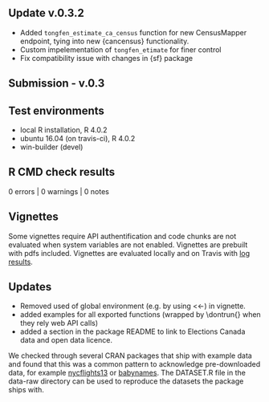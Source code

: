 ## Update v.0.3.2

- Added `tongfen_estimate_ca_census` function for new CensusMapper endpoint, tying into new {cancensus} functionality.
- Custom impelementation of `tongfen_etimate` for finer control
- Fix compatibility issue with changes in {sf} package

## Submission - v.0.3

## Test environments
* local R installation, R 4.0.2
* ubuntu 16.04 (on travis-ci), R 4.0.2
* win-builder (devel)

## R CMD check results

0 errors | 0 warnings | 0 notes


## Vignettes
Some vignettes require API authentification and code chunks are not evaluated when system variables are not enabled. Vignettes are prebuilt with pdfs included. Vignettes are evaluated locally and on Travis with [log results](https://travis-ci.org/mountainMath/tongfen).


## Updates
* Removed used of global environment (e.g. by using <<-) in vignette.
* added examples for all exported functions (wrapped by \dontrun{} when they rely web API calls)
* added a section in the package README to link to Elections Canada data and open data licence.

We checked through several CRAN packages that ship with example data and found that this was a common pattern to acknowledge pre-downloaded data, for example [nycflights13](https://cran.r-project.org/web/packages/nycflights13/index.html) or [babynames](https://cran.r-project.org/web/packages/babynames/index.html). The DATASET.R file in the data-raw directory can be used to reproduce the datasets the package ships with.


